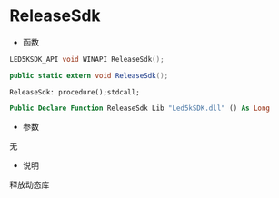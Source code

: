 # ReleaseSdk

- 函数

```c++
LED5KSDK_API void WINAPI ReleaseSdk();
```

```C#
public static extern void ReleaseSdk();
```

```Delphi
ReleaseSdk: procedure();stdcall;
```

```vb
Public Declare Function ReleaseSdk Lib "Led5kSDK.dll" () As Long
```

- 参数

无

- 说明

释放动态库